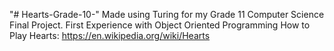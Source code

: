 "# Hearts-Grade-10-" 
Made using Turing for my Grade 11 Computer Science Final Project.
First Experience with Object Oriented Programming
How to Play Hearts: https://en.wikipedia.org/wiki/Hearts
